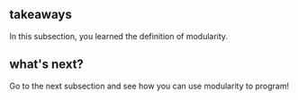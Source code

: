 ## takeaways

In this subsection, you learned the definition of modularity.

## what's next?

Go to the next subsection and see how you can use modularity to program!

